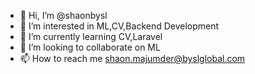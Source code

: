 - 👋 Hi, I’m @shaonbysl
- 👀 I’m interested in ML,CV,Backend Development
- 🌱 I’m currently learning CV,Laravel
- 💞️ I’m looking to collaborate on ML
- 📫 How to reach me shaon.majumder@byslglobal.com

<!---
shaonbysl/shaonbysl is a ✨ special ✨ repository because its `README.md` (this file) appears on your GitHub profile.
You can click the Preview link to take a look at your changes.
--->
